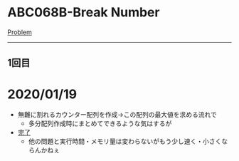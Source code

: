# ABC068B-Break Number

[Problem](https://atcoder.jp/contests/abc068/tasks/abc068_b)

---
## 1回目

# 2020/01/19
* 無難に割れるカウンター配列を作成→この配列の最大値を求める流れで
    * 多分配列作成時にまとめてできるような気はするが
* [完了](https://atcoder.jp/contests/abc068/submissions/9595690)
    * 他の問題と実行時間・メモリ量は変わらないがもう少し速く・小さくならんかねぇ